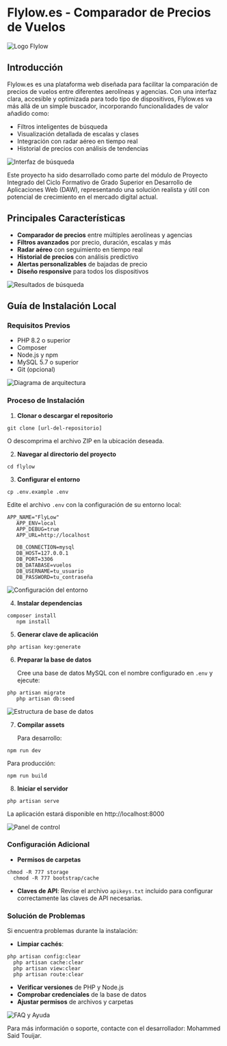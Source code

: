 # Flylow.es - Comparador de Precios de Vuelos

![Logo Flylow](https://via.placeholder.com/200x50?text=Flylow.es)

## Introducción

Flylow.es es una plataforma web diseñada para facilitar la comparación de precios de vuelos entre diferentes aerolíneas y agencias. Con una interfaz clara, accesible y optimizada para todo tipo de dispositivos, Flylow.es va más allá de un simple buscador, incorporando funcionalidades de valor añadido como:

- Filtros inteligentes de búsqueda
- Visualización detallada de escalas y clases
- Integración con radar aéreo en tiempo real
- Historial de precios con análisis de tendencias

![Interfaz de búsqueda](https://via.placeholder.com/800x400?text=Interfaz+de+B%C3%BAsqueda)

Este proyecto ha sido desarrollado como parte del módulo de Proyecto Integrado del Ciclo Formativo de Grado Superior en Desarrollo de Aplicaciones Web (DAW), representando una solución realista y útil con potencial de crecimiento en el mercado digital actual.

## Principales Características

- **Comparador de precios** entre múltiples aerolíneas y agencias
- **Filtros avanzados** por precio, duración, escalas y más
- **Radar aéreo** con seguimiento en tiempo real
- **Historial de precios** con análisis predictivo
- **Alertas personalizables** de bajadas de precio
- **Diseño responsive** para todos los dispositivos

![Resultados de búsqueda](https://via.placeholder.com/800x500?text=Resultados+de+B%C3%BAsqueda)

## Guía de Instalación Local

### Requisitos Previos

- PHP 8.2 o superior
- Composer
- Node.js y npm
- MySQL 5.7 o superior
- Git (opcional)

![Diagrama de arquitectura](https://via.placeholder.com/600x300?text=Arquitectura+del+Sistema)

### Proceso de Instalación

1. **Clonar o descargar el repositorio**

```shell script
git clone [url-del-repositorio]
```


O descomprima el archivo ZIP en la ubicación deseada.

2. **Navegar al directorio del proyecto**

```shell script
cd flylow
```


3. **Configurar el entorno**

```shell script
cp .env.example .env
```


Edite el archivo `.env` con la configuración de su entorno local:

```
APP_NAME="FlyLow"
   APP_ENV=local
   APP_DEBUG=true
   APP_URL=http://localhost
   
   DB_CONNECTION=mysql
   DB_HOST=127.0.0.1
   DB_PORT=3306
   DB_DATABASE=vuelos
   DB_USERNAME=tu_usuario
   DB_PASSWORD=tu_contraseña
```


![Configuración del entorno](https://via.placeholder.com/600x300?text=Configuraci%C3%B3n+del+Entorno)

4. **Instalar dependencias**

```shell script
composer install
   npm install
```


5. **Generar clave de aplicación**

```shell script
php artisan key:generate
```


6. **Preparar la base de datos**

   Cree una base de datos MySQL con el nombre configurado en `.env` y ejecute:

```shell script
php artisan migrate
   php artisan db:seed
```


![Estructura de base de datos](https://via.placeholder.com/600x400?text=Estructura+DB)

7. **Compilar assets**

   Para desarrollo:
```shell script
npm run dev
```


Para producción:
```shell script
npm run build
```


8. **Iniciar el servidor**

```shell script
php artisan serve
```


La aplicación estará disponible en http://localhost:8000

![Panel de control](https://via.placeholder.com/800x400?text=Panel+de+Control)

### Configuración Adicional

- **Permisos de carpetas**
```shell script
chmod -R 777 storage
  chmod -R 777 bootstrap/cache
```


- **Claves de API**: Revise el archivo `apikeys.txt` incluido para configurar correctamente las claves de API necesarias.

### Solución de Problemas

Si encuentra problemas durante la instalación:

- **Limpiar cachés**:
```shell script
php artisan config:clear
  php artisan cache:clear
  php artisan view:clear
  php artisan route:clear
```


- **Verificar versiones** de PHP y Node.js
- **Comprobar credenciales** de la base de datos
- **Ajustar permisos** de archivos y carpetas

![FAQ y Ayuda](https://via.placeholder.com/800x400?text=Secci%C3%B3n+de+Ayuda)

Para más información o soporte, contacte con el desarrollador: Mohammed Said Touijar.
